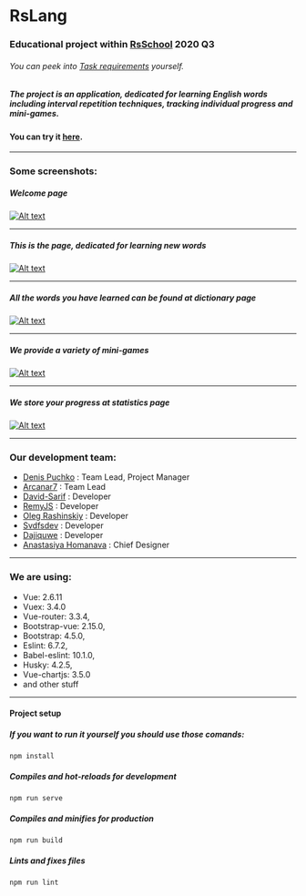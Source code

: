 # RsLang

### Educational project within [RsSchool](https://rs.school/) 2020 Q3

###### You can peek into [Task requirements](https://github.com/rolling-scopes-school/tasks/blob/m..) yourself.

##### The project is an application, dedicated for learning English words including interval repetition techniques, tracking individual progress and mini-games.

#### You can try it [here](https://rslang-team16-arcanar7.web.app/).

<hr>

### Some screenshots:

##### Welcome page

[![Alt text](https://i.ibb.co/Xx1Xfmv/Screen-welcome.png)](https://ibb.co/9H6nmRC)

<hr>

##### This is the page, dedicated for learning new words

[![Alt text](https://i.ibb.co/c8Kc3CS/Screenshot-learning.png)](https://ibb.co/jw9vfWP)

<hr>

##### All the words you have learned can be found at dictionary page

[![Alt text](https://i.ibb.co/JFm8Npv/Screenshot-dictionary.jpg)](https://ibb.co/NntfXN9)

<hr>

##### We provide a variety of mini-games

[![Alt text](https://i.ibb.co/9gtFTZn/Screenshot-games.jpg)](https://ibb.co/sRH0wWj)

<hr>

##### We store your progress at statistics page

[![Alt text](https://i.ibb.co/mhkrDZD/Screenshot-statistics.jpg)](https://ibb.co/1R1Yvyv)

<hr>

### Our development team:

- [Denis Puchko](https://github.com/denitrip) : Team Lead, Project Manager
- [Arcanar7](https://github.com/arcanar7) : Team Lead
- [David-Sarif](https://github.com/David-Sarif) : Developer
- [RemyJS](https://github.com/RemyJS) : Developer
- [Oleg Rashinskiy](https://github.com/Kefan1997) : Developer
- [Svdfsdev](https://github.com/svdfsdev) : Developer
- [Dajiquwe](https://github.com/dajiquwe) : Developer
- [Anastasiya Homanava](https://github.com/anastasiyahomanava) : Chief Designer

<hr>

### We are using:

- Vue: 2.6.11
- Vuex: 3.4.0
- Vue-router: 3.3.4,
- Bootstrap-vue: 2.15.0,
- Bootstrap: 4.5.0,
- Eslint: 6.7.2,
- Babel-eslint: 10.1.0,
- Husky: 4.2.5,
- Vue-chartjs: 3.5.0
- and other stuff

<hr>

#### Project setup

##### If you want to run it yourself you should use those comands:

```
npm install
```

##### Compiles and hot-reloads for development

```
npm run serve
```

##### Compiles and minifies for production

```
npm run build
```

##### Lints and fixes files

```
npm run lint
```
